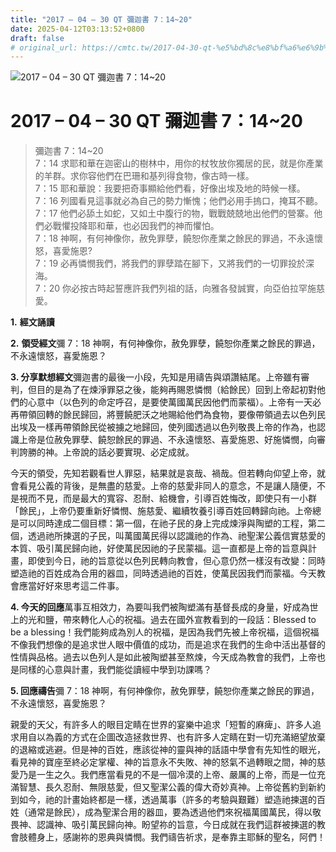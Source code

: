 ```yaml
---
title: "2017 – 04 – 30 QT 彌迦書 7：14~20"
date: 2025-04-12T03:13:52+0800
draft: false
# original_url: https://cmtc.tw/2017-04-30-qt-%e5%bd%8c%e8%bf%a6%e6%9b%b8-7%ef%bc%9a1420
---
```


![2017 – 04 – 30 QT 彌迦書 7：14~20](/images/qt.jpg   "2017 – 04 – 30 QT 彌迦書 7：14~20")

# 2017 – 04 – 30 QT 彌迦書 7：14~20

> 彌迦書 7：14~20  
> 7：14 求耶和華在迦密山的樹林中，用你的杖牧放你獨居的民，就是你產業的羊群。求你容他們在巴珊和基列得食物，像古時一樣。  
> 7：15 耶和華說：我要把奇事顯給他們看，好像出埃及地的時候一樣。  
> 7：16 列國看見這事就必為自己的勢力慚愧；他們必用手摀口，掩耳不聽。  
> 7：17 他們必舔土如蛇，又如土中腹行的物，戰戰兢兢地出他們的營寨。他們必戰懼投降耶和華，也必因我們的神而懼怕。  
> 7：18 神啊，有何神像你，赦免罪孽，饒恕你產業之餘民的罪過，不永遠懷怒，喜愛施恩?  
> 7：19 必再憐憫我們，將我們的罪孽踏在腳下，又將我們的一切罪投於深海。  
> 7：20 你必按古時起誓應許我們列祖的話，向雅各發誠實，向亞伯拉罕施慈愛。

**1.** **經文誦讀**

**2.** **領受經文**彌 7：18 神啊，有何神像你，赦免罪孽，饒恕你產業之餘民的罪過，不永遠懷怒，喜愛施恩？

**3. 分享默想經文**彌迦書的最後一小段，先知是用禱告與頌讚結尾。上帝雖有審判，但目的是為了在煉淨罪惡之後，能夠再賜恩憐憫（給餘民）回到上帝起初對他們的心意中（以色列的命定呼召，是要使萬國萬民因他們而蒙福）。上帝有一天必再帶領回轉的餘民歸回，將豐饒肥沃之地賜給他們為食物，要像帶領過去以色列民出埃及一樣再帶領餘民從被擄之地歸回，使列國透過以色列敬畏上帝的作為，也認識上帝是位赦免罪孽、饒恕餘民的罪過、不永遠懷怒、喜愛施恩、好施憐憫，向審判誇勝的神。上帝說的話必要實現、必定成就。

今天的領受，先知若觀看世人罪惡，結果就是哀哉、禍哉。但若轉向仰望上帝，就會看見公義的背後，是無盡的慈愛。上帝的慈愛非同人的意念，不是讓人隨便，不是視而不見，而是最大的寬容、忍耐、給機會，引導百姓悔改，即使只有一小群「餘民」，上帝仍要重新好憐憫、施慈愛、繼續牧養引導百姓回轉歸向祂。上帝總是可以同時達成二個目標：第一個，在祂子民的身上完成煉淨與陶塑的工程，第二個，透過祂所揀選的子民，叫萬國萬民得以認識祂的作為、祂聖潔公義信實慈愛的本質、吸引萬民歸向祂，好使萬民因祂的子民蒙福。這一直都是上帝的旨意與計畫，即使到今日，祂的旨意從以色列民轉向教會，但心意仍然一樣沒有改變：同時塑造祂的百姓成為合用的器皿，同時透過祂的百姓，使萬民因我們而蒙福。今天教會應當好好來思考這二件事。

**4. 今天的回應**萬事互相效力，為要叫我們被陶塑滿有基督長成的身量，好成為世上的光和鹽，帶來轉化人心的祝福。過去在國外宣教看到的一段話：Blessed to be a blessing！我們能夠成為別人的祝福，是因為我們先被上帝祝福，這個祝福不像我們想像的是追求世人眼中價值的成功，而是追求在我們的生命中活出基督的性情與品格。過去以色列人是如此被陶塑甚至熬煉，今天成為教會的我們，上帝也是同樣的心意與計畫，我們能從讀經中學到功課嗎？

**5. 回應禱告**彌 7：18 神啊，有何神像你，赦免罪孽，饒恕你產業之餘民的罪過，不永遠懷怒，喜愛施恩？

親愛的天父，有許多人的眼目定睛在世界的宴樂中追求「短暫的麻痺」、許多人追求用自以為義的方式在企圖改造拯救世界、也有許多人定睛在對一切充滿絕望放棄的退縮或逃避。但是神的百姓，應該從神的靈與神的話語中學會有先知性的眼光，看見神的寶座至終必定掌權、神的旨意永不失敗、神的怒氣不過轉眼之間，神的慈愛乃是一生之久。我們應當看見的不是一個冷漠的上帝、嚴厲的上帝，而是一位充滿智慧、長久忍耐、無限慈愛，但又聖潔公義的偉大奇妙真神。上帝從舊約到新約到如今，祂的計畫始終都是一樣，透過萬事（許多的考驗與艱難）塑造祂揀選的百姓（通常是餘民），成為聖潔合用的器皿，要為透過他們來祝福萬國萬民，得以敬畏神、認識神、吸引萬民歸向神。盼望祢的旨意，今日成就在我們這群被揀選的教會肢體身上，感謝祢的恩典與憐憫。我們禱告祈求，是奉靠主耶穌的聖名，阿們！